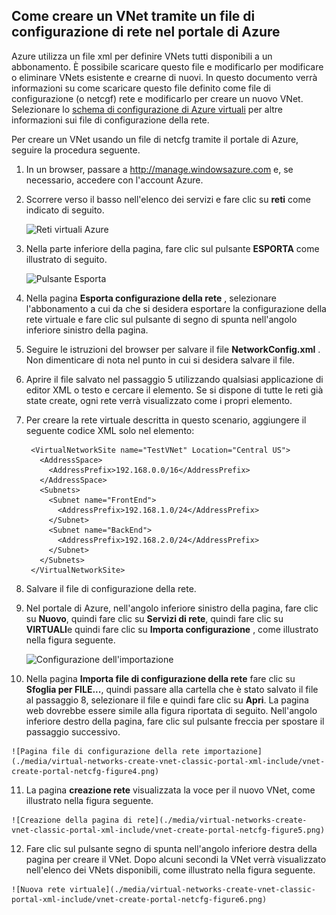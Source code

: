 ## <a name="how-to-create-a-vnet-using-a-network-config-file-in-the-azure-portal"></a>Come creare un VNet tramite un file di configurazione di rete nel portale di Azure

Azure utilizza un file xml per definire VNets tutti disponibili a un abbonamento. È possibile scaricare questo file e modificarlo per modificare o eliminare VNets esistente e crearne di nuovi. In questo documento verrà informazioni su come scaricare questo file definito come file di configurazione (o netcgf) rete e modificarlo per creare un nuovo VNet. Selezionare lo [schema di configurazione di Azure virtuali](https://msdn.microsoft.com/library/azure/jj157100.aspx) per altre informazioni sui file di configurazione della rete.

Per creare un VNet usando un file di netcfg tramite il portale di Azure, seguire la procedura seguente.

1. In un browser, passare a http://manage.windowsazure.com e, se necessario, accedere con l'account Azure.
2. Scorrere verso il basso nell'elenco dei servizi e fare clic su **reti** come indicato di seguito.

    ![Reti virtuali Azure](./media/virtual-networks-create-vnet-classic-portal-xml-include/vnet-create-portal-netcfg-figure1.gif)

3. Nella parte inferiore della pagina, fare clic sul pulsante **ESPORTA** come illustrato di seguito.

    ![Pulsante Esporta](./media/virtual-networks-create-vnet-classic-portal-xml-include/vnet-create-portal-netcfg-figure2.png)

4. Nella pagina **Esporta configurazione della rete** , selezionare l'abbonamento a cui da che si desidera esportare la configurazione della rete virtuale e fare clic sul pulsante di segno di spunta nell'angolo inferiore sinistro della pagina.
5. Seguire le istruzioni del browser per salvare il file **NetworkConfig.xml** . Non dimenticare di nota nel punto in cui si desidera salvare il file.
6. Aprire il file salvato nel passaggio 5 utilizzando qualsiasi applicazione di editor XML o testo e cercare il **<VirtualNetworkSites>** elemento. Se si dispone di tutte le reti già state create, ogni rete verrà visualizzato come i propri **<VirtualNetworkSite>** elemento.
7. Per creare la rete virtuale descritta in questo scenario, aggiungere il seguente codice XML solo nel **<VirtualNetworkSites>** elemento:

        <VirtualNetworkSite name="TestVNet" Location="Central US">
          <AddressSpace>
            <AddressPrefix>192.168.0.0/16</AddressPrefix>
          </AddressSpace>
          <Subnets>
            <Subnet name="FrontEnd">
              <AddressPrefix>192.168.1.0/24</AddressPrefix>
            </Subnet>
            <Subnet name="BackEnd">
              <AddressPrefix>192.168.2.0/24</AddressPrefix>
            </Subnet>
          </Subnets>
        </VirtualNetworkSite>

8.  Salvare il file di configurazione della rete.
9.  Nel portale di Azure, nell'angolo inferiore sinistro della pagina, fare clic su **Nuovo**, quindi fare clic su **Servizi di rete**, quindi fare clic su **VIRTUALI**e quindi fare clic su **Importa configurazione** , come illustrato nella figura seguente.

    ![Configurazione dell'importazione](./media/virtual-networks-create-vnet-classic-portal-xml-include/vnet-create-portal-netcfg-figure3.gif)

10.  Nella pagina **Importa file di configurazione della rete** fare clic su **Sfoglia per FILE...**, quindi passare alla cartella che è stato salvato il file al passaggio 8, selezionare il file e quindi fare clic su **Apri**. La pagina web dovrebbe essere simile alla figura riportata di seguito. Nell'angolo inferiore destro della pagina, fare clic sul pulsante freccia per spostare il passaggio successivo.

    ![Pagina file di configurazione della rete importazione](./media/virtual-networks-create-vnet-classic-portal-xml-include/vnet-create-portal-netcfg-figure4.png)

11.   La pagina **creazione rete** visualizzata la voce per il nuovo VNet, come illustrato nella figura seguente.

    ![Creazione della pagina di rete](./media/virtual-networks-create-vnet-classic-portal-xml-include/vnet-create-portal-netcfg-figure5.png)

12.   Fare clic sul pulsante segno di spunta nell'angolo inferiore destra della pagina per creare il VNet. Dopo alcuni secondi la VNet verrà visualizzato nell'elenco dei VNets disponibili, come illustrato nella figura seguente.

    ![Nuova rete virtuale](./media/virtual-networks-create-vnet-classic-portal-xml-include/vnet-create-portal-netcfg-figure6.png)